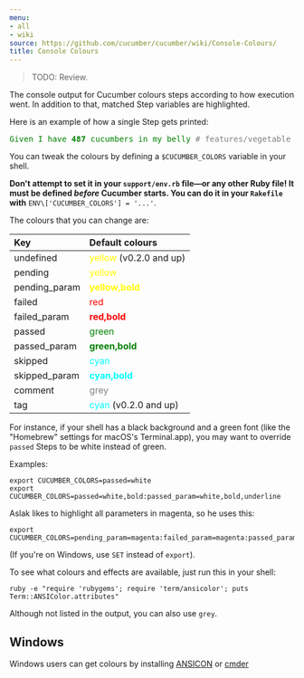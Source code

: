 ```yaml
---
menu:
- all
- wiki
source: https://github.com/cucumber/cucumber/wiki/Console-Colours/
title: Console Colours
---
```


> TODO: Review.

The console output for Cucumber colours steps according to how execution went. In addition to that, matched Step variables are highlighted. 

Here is an example of how a single Step gets printed:

<pre><span style="color:green">Given I have</span> <span style="color:green;font-weight:bold">487</span> <span style="color:green">cucumbers in my belly</span> <span style="color:grey"># features/vegetable_features.feature:49&</span>
</pre>

You can tweak the colours by defining a `$CUCUMBER_COLORS` variable in your shell.

**Don't attempt to set it in your `support/env.rb` file—or any other Ruby file! It must be defined *before* Cucumber starts. You can do it in your `Rakefile` with** `ENV\['CUCUMBER_COLORS'] = '...'`.

The colours that you can change are:

| Key           | Default colours                                                  |
|:--------------|:-----------------------------------------------------------------|
| undefined     | <span style="color:yellow;">yellow</span> (v0.2.0 and up)        |
| pending       | <span style="color:yellow;">yellow</span>                        |
| pending_param | <span style="color:yellow;font-weight: bold;">yellow,bold</span> |
| failed        | <span style="color:red;">red</span>                              |
| failed_param  | <span style="color:red;font-weight: bold;">red,bold</span>       |
| passed        | <span style="color:green;">green</span>                          |
| passed_param  | <span style="color:green;font-weight: bold;">green,bold</span>   |
| skipped       | <span style="color:cyan;">cyan</span>                            |
| skipped_param | <span style="color:cyan;font-weight: bold;">cyan,bold</span>     |
| comment       | <span style="color:grey;">grey</span>                            |
| tag           | <span style="color:cyan;">cyan</span> (v0.2.0 and up)            |

For instance, if your shell has a black background and a green font (like the
"Homebrew" settings for macOS's Terminal.app), you may want to override `passed`
Steps to be white instead of green. 

Examples:

```
export CUCUMBER_COLORS=passed=white
export CUCUMBER_COLORS=passed=white,bold:passed_param=white,bold,underline
```

Aslak likes to highlight all parameters in magenta, so he uses this:

```
export CUCUMBER_COLORS=pending_param=magenta:failed_param=magenta:passed_param=magenta:skipped_param=magenta
```

(If you're on Windows, use `SET` instead of `export`).

To see what colours and effects are available, just run this in your shell:

```
ruby -e "require 'rubygems'; require 'term/ansicolor'; puts Term::ANSIColor.attributes"
```

Although not listed in the output, you can also use `grey`.

## Windows

Windows users can get colours by installing [ANSICON](https://github.com/adoxa/ansicon/downloads) or [cmder](http://cmder.net/)
